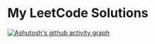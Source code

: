 # My LeetCode Solutions


[![Ashutosh's github activity graph](https://github-readme-activity-graph.vercel.app/graph?username=Ackrome&bg_color=0d1117&color=ffffff&line=59d561&point=59d561&area=true&hide_border=true)](https://github.com/ashutosh00710/github-readme-activity-graph)
